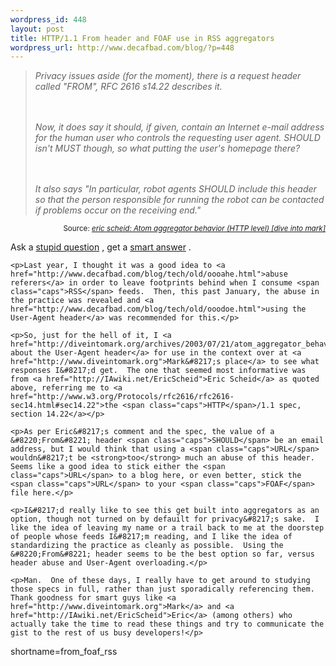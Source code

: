 ```yaml
--- 
wordpress_id: 448
layout: post
title: HTTP/1.1 From header and FOAF use in RSS aggregators
wordpress_url: http://www.decafbad.com/blog/?p=448
---
```

<blockquote cite="http://diveintomark.org/archives/2003/07/21/atom_aggregator_behavior_http_level.html#c003152"><i>Privacy issues aside (for the moment), there is a request header called "FROM", RFC 2616 s14.22 describes it. 

<br /><br />
Now, it does say it should, if given, contain an Internet e-mail address for the human user who controls the requesting user agent.  SHOULD isn't MUST though, so what putting the user's homepage there?

<br /><br />
It also says "In particular, robot agents SHOULD include this header so that the person responsible for running the robot can be contacted if problems occur on the receiving end."</i></blockquote><div class="credit" align="right"><small>Source: <cite><a href="http://diveintomark.org/archives/2003/07/21/atom_aggregator_behavior_http_level.html#c003152">eric scheid: Atom aggregator behavior (HTTP level) [dive into mark]</a></cite></small></div>	<p>Ask a <a href="http://diveintomark.org/archives/2003/07/21/atom_aggregator_behavior_http_level.html#c003136">stupid question</a> , get a <a href="http://diveintomark.org/archives/2003/07/21/atom_aggregator_behavior_http_level.html#c003152">smart answer</a> .</p>

	<p>Last year, I thought it was a good idea to <a href="http://www.decafbad.com/blog/tech/old/oooahe.html">abuse referers</a> in order to leave footprints behind when I consume <span class="caps">RSS</span> feeds.  Then, this past January, the abuse in the practice was revealed and <a href="http://www.decafbad.com/blog/tech/old/ooodoe.html">using the User-Agent header</a> was recommended for this.</p>

	<p>So, just for the hell of it, I <a href="http://diveintomark.org/archives/2003/07/21/atom_aggregator_behavior_http_level.html#c003136">asked about the User-Agent header</a> for use in the context over at <a href="http://www.diveintomark.org">Mark&#8217;s place</a> to see what responses I&#8217;d get.  The one that seemed most informative was from <a href="http://IAwiki.net/EricScheid">Eric Scheid</a> as quoted above, referring me to <a href="http://www.w3.org/Protocols/rfc2616/rfc2616-sec14.html#sec14.22">the <span class="caps">HTTP</span>/1.1 spec, section 14.22</a></p>

	<p>As per Eric&#8217;s comment and the spec, the value of a &#8220;From&#8221; header <span class="caps">SHOULD</span> be an email address, but I would think that using a <span class="caps">URL</span> wouldn&#8217;t be <strong>too</strong> much an abuse of this header.  Seems like a good idea to stick either the <span class="caps">URL</span> to a blog here, or even better, stick the <span class="caps">URL</span> to your <span class="caps">FOAF</span> file here.</p>

	<p>I&#8217;d really like to see this get built into aggregators as an option, though not turned on by defauilt for privacy&#8217;s sake.  I like the idea of leaving my name or a trail back to me at the doorstep of people whose feeds I&#8217;m reading, and I like the idea of standardizing the practice as cleanly as possible.  Using the &#8220;From&#8221; header seems to be the best option so far, versus header abuse and User-Agent overloading.</p>

	<p>Man.  One of these days, I really have to get around to studying those specs in full, rather than just sporadically referencing them.  Thank goodness for smart guys like <a href="http://www.diveintomark.org">Mark</a> and <a href="http://IAwiki.net/EricScheid">Eric</a> (among others) who actually take the time to read these things and try to communicate the gist to the rest of us busy developers!</p>
<!--more-->
shortname=from_foaf_rss
